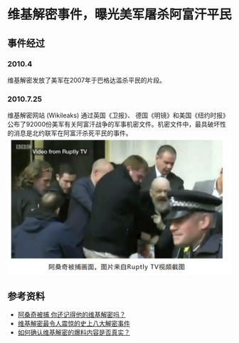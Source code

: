 # 维基解密事件，曝光美军屠杀阿富汗平民
## 事件经过
### 2010.4
维基解密发放了美军在2007年于巴格达滥杀平民的片段。
### 2010.7.25
维基解密网站 (Wikileaks) 通过英国《卫报》、 德国《明镜》和美国《纽约时报》公布了92000份美军有关阿富汗战争的军事机密文件。机密文件中，最具破坏性的消息是北约联军在阿富汗杀死平民的事件。
![](./images/54.jpg)

## 参考资料
- [阿桑奇被捕 你还记得他的维基解密吗？](https://tech.sina.com.cn/i/2019-04-12/doc-ihvhiqax1901734.shtml) 
- [维基解密最令人震惊的史上八大解密事件](https://tech.ifeng.com/internet/detail_2010_11/30/3278908_0.shtml) 
- [如何确认维基解密的爆料内容是否真实？](https://www.zhihu.com/question/51723015/answer/127284835) 
